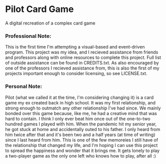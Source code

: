 #   Pilot Card Game
A digital recreation of a complex card game

### **Professional Note:**

  This is the first time I'm attempting a visual-based and event-driven program. This project was my idea, and I recieved assistance from friends and professors along with online resources to complete this project. Full list of outside assistance can be found in CREDITS.txt. As also encouraged by one of the professors I recieved assistance from, this is also the first of my projects important enough to consider licensing, so see LICENSE.txt.

### **Personal Note:**

  Pilot (what we called it at the time, I'm considering changing it) is a card game my ex created back in high school. It was my first relationship, and strong enough to outmatch any other relationship I've had since. We mainly bonded over this game because, like me, he had a creative mind that was hard to contain. I think I only ever beat him once out of the one-to-two hundred games I played with him. When the pandemic hit my senior year, he got stuck at home and accidentally outed to his father. I only heard from him twice after that and it's been two and a half years (at time of writing) since I last heard from him. This is one of the few memoreies I still have of the relationship that changed my life, and I'm hoping I can use this project to spread the happiness and wonder that it brings me. It gets lonely to play a two-player game as the only one left who knows how to play, after all :)

